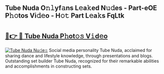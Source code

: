 ## Tube Nuda O𝚗𝚕yf𝚊ns L𝚎a𝚔ed N𝚞𝚍es - Part-eOE P𝚑𝚘tos Vi𝚍𝚎o - H𝚘𝚝 Part L𝚎a𝚔s FqLtk

# <h2><a href="http://kfe8vp.oniu.top/?m=Tube+Nuda">🔗👉 🔴 Tube Nuda P𝚑ot𝚘𝚜 V𝚒d𝚎o</a></h2>

[![Tube Nuda Nu𝚍e𝚜](https://i.imgur.com/0qMVB7G.gif)](http://kfe8vp.oniu.top/?m=Tube+Nuda)
Social media personality Tube Nuda, acclaimed for sharing dance and lifestyle knowledge, through presentations and blogs. Outstanding set builder Tube Nuda, recognized for their remarkable abilities and accomplishments in constructing sets.  
